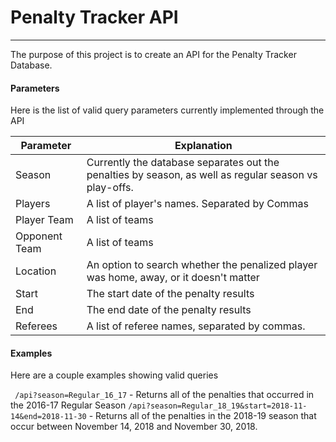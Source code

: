 # Penalty Tracker API
----
The purpose of this project is to create an API for the Penalty Tracker Database.

#### Parameters
Here is the list of valid query parameters currently implemented through the API

|Parameter|Explanation|
|---|---|
|Season|Currently the database separates out the penalties by season, as well as regular season vs play-offs.|
|Players|A list of player's names. Separated by Commas|
|Player Team|A list of teams|
|Opponent Team|A list of teams|
|Location| An option to search whether the penalized player was home, away, or it doesn't matter |
|Start| The start date of the penalty results|
|End| The end date of the penalty results|
|Referees|A list of referee names, separated by commas.|

#### Examples
Here are a couple examples showing valid queries

` /api?season=Regular_16_17` - Returns all of the penalties that occurred in the 2016-17 Regular Season
`/api?season=Regular_18_19&start=2018-11-14&end=2018-11-30` - Returns all of the penalties in the 2018-19 season that occur between November 14, 2018 and November 30, 2018.